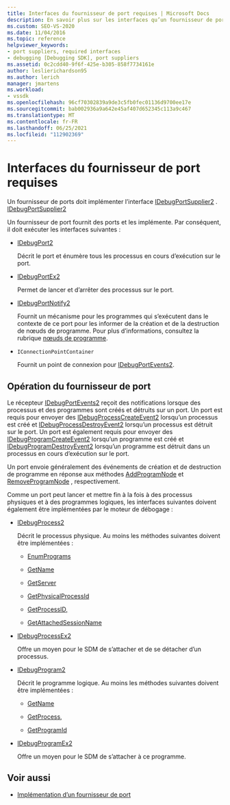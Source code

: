 ```yaml
---
title: Interfaces du fournisseur de port requises | Microsoft Docs
description: En savoir plus sur les interfaces qu’un fournisseur de port doit exécuter. Un fournisseur de port fournit des ports et les implémente.
ms.custom: SEO-VS-2020
ms.date: 11/04/2016
ms.topic: reference
helpviewer_keywords:
- port suppliers, required interfaces
- debugging [Debugging SDK], port suppliers
ms.assetid: 0c2cdd40-9f6f-425e-b305-858f7734161e
author: leslierichardson95
ms.author: lerich
manager: jmartens
ms.workload:
- vssdk
ms.openlocfilehash: 96cf70302839a9de3c5fb0fec01136d9700ee17e
ms.sourcegitcommit: bab002936a9a642e45af407d652345c113a9c467
ms.translationtype: MT
ms.contentlocale: fr-FR
ms.lasthandoff: 06/25/2021
ms.locfileid: "112902369"
---
```

# <a name="required-port-supplier-interfaces"></a>Interfaces du fournisseur de port requises
Un fournisseur de ports doit implémenter l’interface [IDebugPortSupplier2](../../extensibility/debugger/reference/idebugportsupplier2.md) . [IDebugPortSupplier2](../../extensibility/debugger/reference/idebugportsupplier2.md)

 Un fournisseur de port fournit des ports et les implémente. Par conséquent, il doit exécuter les interfaces suivantes :

- [IDebugPort2](../../extensibility/debugger/reference/idebugport2.md)

  Décrit le port et énumère tous les processus en cours d’exécution sur le port.

- [IDebugPortEx2](../../extensibility/debugger/reference/idebugportex2.md)

  Permet de lancer et d’arrêter des processus sur le port.

- [IDebugPortNotify2](../../extensibility/debugger/reference/idebugportnotify2.md)

  Fournit un mécanisme pour les programmes qui s’exécutent dans le contexte de ce port pour les informer de la création et de la destruction de nœuds de programme. Pour plus d’informations, consultez la rubrique [nœuds de programme](../../extensibility/debugger/program-nodes.md).

- `IConnectionPointContainer`

  Fournit un point de connexion pour [IDebugPortEvents2](../../extensibility/debugger/reference/idebugportevents2.md).

## <a name="port-supplier-operation"></a>Opération du fournisseur de port
 Le récepteur [IDebugPortEvents2](../../extensibility/debugger/reference/idebugportevents2.md) reçoit des notifications lorsque des processus et des programmes sont créés et détruits sur un port. Un port est requis pour envoyer des [IDebugProcessCreateEvent2](../../extensibility/debugger/reference/idebugprocesscreateevent2.md) lorsqu’un processus est créé et [IDebugProcessDestroyEvent2](../../extensibility/debugger/reference/idebugprocessdestroyevent2.md) lorsqu’un processus est détruit sur le port. Un port est également requis pour envoyer des [IDebugProgramCreateEvent2](../../extensibility/debugger/reference/idebugprogramcreateevent2.md) lorsqu’un programme est créé et [IDebugProgramDestroyEvent2](../../extensibility/debugger/reference/idebugprogramdestroyevent2.md) lorsqu’un programme est détruit dans un processus en cours d’exécution sur le port.

 Un port envoie généralement des événements de création et de destruction de programme en réponse aux méthodes [AddProgramNode](../../extensibility/debugger/reference/idebugportnotify2-addprogramnode.md) et [RemoveProgramNode](../../extensibility/debugger/reference/idebugportnotify2-removeprogramnode.md) , respectivement.

 Comme un port peut lancer et mettre fin à la fois à des processus physiques et à des programmes logiques, les interfaces suivantes doivent également être implémentées par le moteur de débogage :

- [IDebugProcess2](../../extensibility/debugger/reference/idebugprocess2.md)

  Décrit le processus physique. Au moins les méthodes suivantes doivent être implémentées :

  - [EnumPrograms](../../extensibility/debugger/reference/idebugprocess2-enumprograms.md)

  - [GetName](../../extensibility/debugger/reference/idebugprocess2-getname.md)

  - [GetServer](../../extensibility/debugger/reference/idebugprocess2-getserver.md)

  - [GetPhysicalProcessId](../../extensibility/debugger/reference/idebugprocess2-getphysicalprocessid.md)

  - [GetProcessID,](../../extensibility/debugger/reference/idebugprocess2-getprocessid.md)

  - [GetAttachedSessionName](../../extensibility/debugger/reference/idebugprocess2-getattachedsessionname.md)

- [IDebugProcessEx2](../../extensibility/debugger/reference/idebugprocessex2.md)

  Offre un moyen pour le SDM de s’attacher et de se détacher d’un processus.

- [IDebugProgram2](../../extensibility/debugger/reference/idebugprogram2.md)

  Décrit le programme logique. Au moins les méthodes suivantes doivent être implémentées :

  - [GetName](../../extensibility/debugger/reference/idebugprogram2-getname.md)

  - [GetProcess,](../../extensibility/debugger/reference/idebugprogram2-getprocess.md)

  - [GetProgramId](../../extensibility/debugger/reference/idebugprogram2-getprogramid.md)

- [IDebugProgramEx2](../../extensibility/debugger/reference/idebugprogramex2.md)

  Offre un moyen pour le SDM de s’attacher à ce programme.

## <a name="see-also"></a>Voir aussi
- [Implémentation d’un fournisseur de port](../../extensibility/debugger/implementing-a-port-supplier.md)

